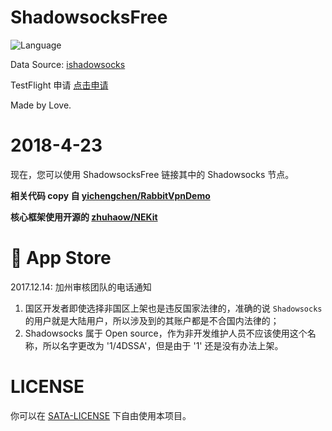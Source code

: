 # ShadowsocksFree
![Language](https://img.shields.io/badge/language-swift-orange.svg)

Data Source: [ishadowsocks](https://go.ishadowx.net)

TestFlight 申请 [点击申请](https://testflight.top/t/mmMNzi)

Made by Love.

# 2018-4-23
现在，您可以使用 ShadowsocksFree 链接其中的 Shadowsocks 节点。

**相关代码 copy 自 [yichengchen/RabbitVpnDemo][d83b77ef]**

**核心框架使用开源的 [zhuhaow/NEKit][33cbd2c3]**

  [d83b77ef]: https://github.com/yichengchen/RabbitVpnDemo "Github"
  [33cbd2c3]: https://github.com/zhuhaow/NEKit "Github"

#  App Store
2017.12.14: 加州审核团队的电话通知

1. 国区开发者即使选择非国区上架也是违反国家法律的，准确的说 `Shadowsocks` 的用户就是大陆用户，所以涉及到的其账户都是不合国内法律的；
2. Shadowsocks 属于 Open source，作为非开发维护人员不应该使用这个名称，所以名字更改为 '1/4DSSA'，但是由于 '1' 还是没有办法上架。

# LICENSE
你可以在 [SATA-LICENSE][907fa31f] 下自由使用本项目。

  [907fa31f]: ./LICENSE "LICENSE"
